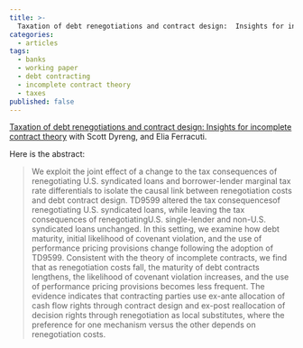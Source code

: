 ```yaml
---
title: >-
  Taxation of debt renegotiations and contract design:  Insights for incomplete contract theory
categories:
  - articles
tags:
  - banks
  - working paper
  - debt contracting
  - incomplete contract theory
  - taxes
published: false
---
```


[Taxation of debt renegotiations and contract design:  Insights for incomplete contract theory](https://papers.ssrn.com/sol3/papers.cfm?abstract_id=2981069)
with Scott Dyreng, and Elia Ferracuti.

Here is the abstract:

> We exploit the joint effect of a change to the tax consequences of renegotiating U.S. syndicated loans and borrower-lender marginal tax rate differentials to isolate the causal link between renegotiation costs and debt contract design. TD9599 altered the tax consequencesof renegotiating U.S. syndicated loans, while leaving the tax consequences of renegotiatingU.S. single-lender and non-U.S. syndicated loans unchanged. In this setting, we examine how debt maturity, initial likelihood of covenant violation, and the use of performance pricing provisions change following the adoption of TD9599.  Consistent with the theory of incomplete contracts, we find that as renegotiation costs fall, the maturity of debt contracts lengthens, the likelihood of covenant violation increases, and the use of performance pricing provisions becomes less frequent. The evidence indicates that contracting parties use ex-ante allocation of cash flow rights through contract design and ex-post reallocation of decision rights through renegotiation as local substitutes, where the preference for one mechanism versus the other depends on renegotiation costs.
